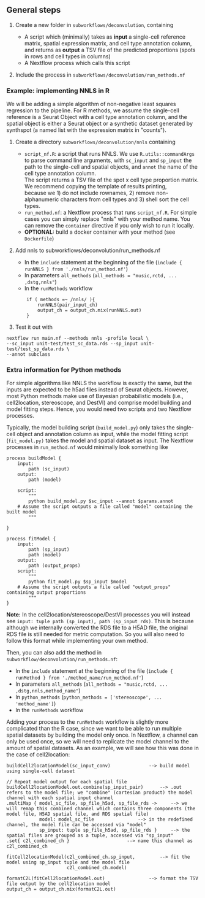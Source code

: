 ## General steps
1) Create a new folder in `subworkflows/deconvolution`, containing
   - A script which (minimally) takes as **input** a single-cell reference matrix, spatial expression matrix, and cell type annotation column, <br> 
and returns as **output** a TSV file of the predicted proportions (spots in rows and cell types in columns)
   - A Nextflow process which calls this script
  
2) Include the process in `subworkflows/deconvolution/run_methods.nf`

### Example: implementing NNLS in R
We will be adding a simple algorithm of non-negative least squares regression to the pipeline. For R methods, we assume the single-cell reference is a Seurat Object with a cell type annotation column, and the
spatial object is either a Seurat object or a synthetic dataset generated by synthspot (a named list with the expression matrix in "counts").

1. Create a directory `subworkflows/deconvolution/nnls` containing
   - `script_nf.R`: a script that runs NNLS. We use `R.utils::commandArgs` to parse command line arguments, with `sc_input` and `sp_input` the path to the single-cell and spatial objects, and `annot` the name of the cell type annotation column.
   <br>The script returns a TSV file of the spot x cell type proportion matrix. We recommend copying the template of results printing, <br>because we 1) do not include rownames, 2) remove non-alphanumeric characters from cell types and 3) shell sort the cell types. 
   - `run_method.nf`: a Nextflow process that runs `script_nf.R`. For simple cases you can simply replace "nnls" with your method name. You can remove the `container` directive if you only wish to run it locally.
   - **OPTIONAL:** build a docker container with your method (see `Dockerfile`)
2. Add nnls to subworkflows/deconvolution/run_methods.nf
   - In the `include` statement at the beginning of the file (`include { runNNLS } from './nnls/run_method.nf'`)
   - In parameters `all_methods` (`all_methods = "music,rctd, ... ,dstg,nnls"`)
   - In the  `runMethods` workflow
    ```
        if ( methods =~ /nnls/ ){
            runNNLS(pair_input_ch)
            output_ch = output_ch.mix(runNNLS.out)
        }
    ```
  
3. Test it out with
```
nextflow run main.nf --methods nnls -profile local \
--sc_input unit-test/test_sc_data.rds --sp_input unit-test/test_sp_data.rds \
--annot subclass 
```

### Extra information for Python methods
For simple algorithms like NNLS the workflow is exactly the same, but the inputs are expected to be h5ad files instead of Seurat objects. 
However, most Python methods make use of Bayesian probabilistic models (i.e., cell2location, stereoscope, and DestVI)  and comprise model building and model fitting steps. Hence, you would need two scripts and two Nextflow processes.

Typically, the model building script (`build_model.py`) only takes the single-cell object and annotation column as input, while the model fitting script (`fit_model.py)` takes the model and spatial dataset as input. The Nextflow processes in `run_method.nf` would minimally look something like

```
process buildModel {
    input:
        path (sc_input)
    output:
        path (model)

    script:
        """
        python build_model.py $sc_input --annot $params.annot
	# Assume the script outputs a file called "model" containing the built model
        """

}

process fitModel {
    input:
        path (sp_input)
        path (model)
    output:
        path (output_props)
    script:
        """
        python fit_model.py $sp_input $model
	# Assume the script outputs a file called "output_props" containing output proportions
        """
}
```

**Note:** In the cell2location/stereoscope/DestVI processes you will instead see `input: tuple path (sp_input), path (sp_input_rds)`. This is because although we internally converted the RDS file to a H5AD file, the original RDS file is still needed for metric computation. So you will also need to follow this format while implementing your own method.

Then, you can also add the method in `subworkflow/deconvolution/run_methods.nf`:
   - In the `include` statement at the beginning of the file (`include { runMethod } from './method_name/run_method.nf'`)
   - In parameters `all_methods` (`all_methods = "music,rctd, ... ,dstg,nnls,method_name"`)
   - In `python_methods` (`python_methods = ['stereoscope', ... 'method_name']`)
   - In the  `runMethods` workflow

Adding your process to the `runMethods` workflow is slightly more complicated than the R case, since we want to be able to run multiple spatial datasets by building the model only once. In Nextflow, a channel can only be used once, so we will need to replicate the model channel to the amount of spatial datasets. As an example, we will see how this was done in the case of cell2location:

```
buildCell2locationModel(sc_input_conv)				--> build model using single-cell dataset

// Repeat model output for each spatial file
buildCell2locationModel.out.combine(sp_input_pair)		--> .out refers to the model file; we "combine" (cartesian product) the model channel with each spatial input channel
.multiMap { model_sc_file, sp_file_h5ad, sp_file_rds ->		--> we will remap this combined channel which contains three components (the model file, H5AD spatial file, and RDS spatial file)
            model: model_sc_file				--> in the redefined channel, the model file can be accessed via "model"
            sp_input: tuple sp_file_h5ad, sp_file_rds }		--> the spatial files are grouped as a tuple, accessed via "sp_input"
.set{ c2l_combined_ch }						--> name this channel as c2l_combined_ch

fitCell2locationModel(c2l_combined_ch.sp_input,			--> fit the model using sp_input tuple and the model file
                      c2l_combined_ch.model)			    
		      
formatC2L(fitCell2locationModel.out)				--> format the TSV file output by the cell2location model
output_ch = output_ch.mix(formatC2L.out)
```
